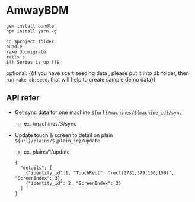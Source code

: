 # AmwayBDM

```
gem install bundle
npm install yarn -g
```
```
cd $project_folder
bundle
rake db:migrate
rails s
$!! Series is up !!$
```
optional: {{if you have scert seeding data , please put it into db folder, then run `rake db:seed`. that will help to create sample demo data}}

## API refer
* Get sync data for one machine `${url}/machines/${machine_id}/sync`
  * ex. /machines/3/sync

* Update touch & screen to detail on plain `${url}/plains/${plain_id}/update`
  * ex. plains/1/update
  ```
  {
    "details": [
      {"identity_id":1, "TouchRect": "rect(2731,379,100,150)", "ScreenIndex": 3},
      {"identity_id": 2, "ScreenIndex": 2}
    ]
  }
  ```
